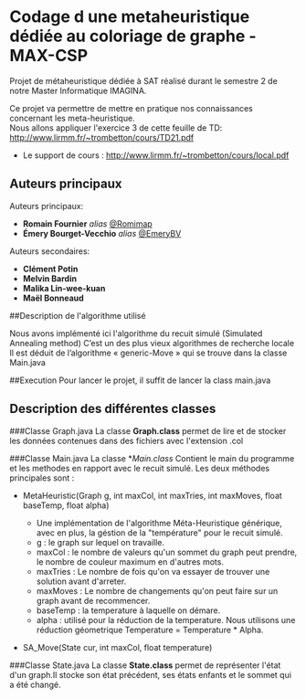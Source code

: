 # Codage d une metaheuristique dédiée au coloriage de graphe - MAX-CSP

Projet de métaheuristique dédiée à SAT réalisé durant le semestre 2 de notre Master Informatique IMAGINA.

Ce projet va permettre de mettre en pratique nos connaissances concernant les meta-heuristique.  
Nous allons appliquer l'exercice 3 de cette feuille de TD: http://www.lirmm.fr/~trombetton/cours/TD21.pdf

- Le support de cours : http://www.lirmm.fr/~trombetton/cours/local.pdf

## Auteurs principaux
Auteurs principaux: 
* **Romain Fournier** _alias_ [@Romimap](https://github.com/Romimap)
* **Émery Bourget-Vecchio** _alias_ [@EmeryBV](https://github.com/EmeryBV)

Auteurs secondaires: 
* **Clément Potin**
* **Melvin Bardin**
* **Malika Lin-wee-kuan**
* **Maël Bonneaud**



##Description de l'algorithme utilisé

Nous avons implémenté ici l'algorithme du recuit simulé (Simulated Annealing method)
C’est un des plus vieux algorithmes de recherche locale
Il est déduit de l’algorithme « generic-Move » qui se trouve dans la classe Main.java

##Execution
Pour lancer le projet, il suffit de lancer la class main.java

## Description des différentes classes

###Classe Graph.java
La classe **Graph.class** permet de lire et de stocker les données contenues dans des fichiers avec l'extension .col 

###Classe Main.java 
La classe **Main.class* Contient le main du programme et les methodes en rapport avec le recuit simulé.
Les deux méthodes principales sont :

- MetaHeuristic(Graph g, int maxCol, int maxTries, int maxMoves, float baseTemp, float alpha)
  - Une implémentation de l'algorithme Méta-Heuristique générique, avec en plus, la géstion de la "température" pour le recuit simulé.
  - g : le graph sur lequel on travaille.
  - maxCol : le nombre de valeurs qu'un sommet du graph peut prendre, le nombre de couleur maximum en d'autres mots.
  - maxTries : Le nombre de fois qu'on va essayer de trouver une solution avant d'arreter.
  - maxMoves : Le nombre de changements qu'on peut faire sur un graph avant de recommencer.
  - baseTemp : la temperature à laquelle on démare.
  - alpha : utilisé pour la réduction de la temperature. Nous utilisons une réduction géometrique Temperature = Temperature * Alpha.


- SA_Move(State cur, int maxCol, float temperature) 

###Classe State.java 
La classe **State.class** permet de représenter l'état d'un graph.Il stocke son état précédent, ses états enfants et le sommet qui a été changé.


